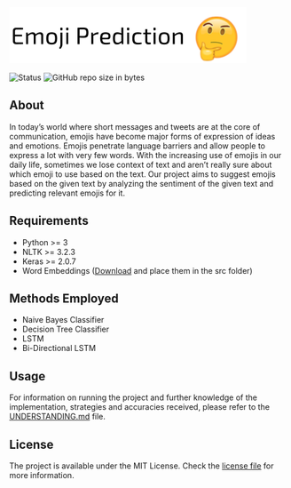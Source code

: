 ![logo](subsidaries/heading.png)

![Status](https://img.shields.io/pypi/status/Django.svg?style=for-the-badge) ![GitHub repo size in bytes](https://img.shields.io/github/repo-size/vedantpuri/emoji-prediction.svg?style=for-the-badge)

## About
In today’s world where short messages and tweets are at the core of communication, emojis have become major forms of expression of ideas and emotions. Emojis penetrate language barriers and allow people to express a lot with very few words. With the increasing use of emojis in our daily life, sometimes we lose context of text and aren’t really sure about which emoji to use based on the text. Our project aims to suggest emojis based on the given text by analyzing the sentiment of the given text and predicting relevant emojis for it.

## Requirements
 - Python >= 3
 - NLTK >= 3.2.3
 - Keras >= 2.0.7
 - Word Embeddings  ([Download](https://drive.google.com/open?id=0B13VF_-CUsHPN0dveFZBODlUU00) and place them in the src folder)

## Methods Employed
 - Naive Bayes Classifier
 - Decision Tree Classifier
 - LSTM
 - Bi-Directional LSTM

## Usage
For information on running the project and further knowledge of the implementation, strategies and accuracies received, please refer to the [UNDERSTANDING.md](https://github.com/vedantpuri/emoji-prediction/blob/master/UNDERSTANDING.md) file.

## License
The project is available under the MIT License. Check the [license file](https://github.com/vedantpuri/emoji-prediction/blob/master/LICENSE.md) for more information.
